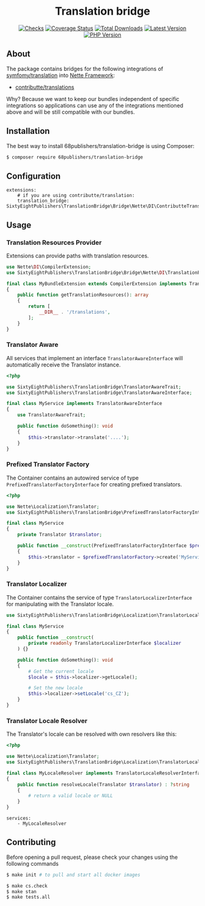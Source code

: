 <h1 align="center">Translation bridge</h1>

<p align="center">
<a href="https://github.com/68publishers/translation-bridge/actions"><img alt="Checks" src="https://badgen.net/github/checks/68publishers/translation-bridge/master"></a>
<a href="https://coveralls.io/github/68publishers/translation-bridge?branch=master"><img alt="Coverage Status" src="https://coveralls.io/repos/github/68publishers/translation-bridge/badge.svg?branch=master"></a>
<a href="https://packagist.org/packages/68publishers/translation-bridge"><img alt="Total Downloads" src="https://badgen.net/packagist/dt/68publishers/translation-bridge"></a>
<a href="https://packagist.org/packages/68publishers/translation-bridge"><img alt="Latest Version" src="https://badgen.net/packagist/v/68publishers/translation-bridge"></a>
<a href="https://packagist.org/packages/68publishers/translation-bridge"><img alt="PHP Version" src="https://badgen.net/packagist/php/68publishers/translation-bridge"></a>
</p>

## About

The package contains bridges for the following integrations of [symfomy/translation](https://symfony.com/doc/current/translation.html) into [Nette Framework](https://nette.org):

- [contributte/translations](https://github.com/contributte/translation)

Why? Because we want to keep our bundles independent of specific integrations so applications can use any of the integrations mentioned above and will be still compatible with our bundles.

## Installation

The best way to install 68publishers/translation-bridge is using Composer:

```sh
$ composer require 68publishers/translation-bridge
```

## Configuration

```neon
extensions:
    # if you are using contributte/translation:
    translation_bridge: SixtyEightPublishers\TranslationBridge\Bridge\Nette\DI\ContributteTranslationBridgeExtension
```

## Usage

### Translation Resources Provider

Extensions can provide paths with translation resources.

```php
use Nette\DI\CompilerExtension;
use SixtyEightPublishers\TranslationBridge\Bridge\Nette\DI\TranslationProviderInterface;

final class MyBundleExtension extends CompilerExtension implements TranslationProviderInterface
{
    public function getTranslationResources(): array
    {
        return [
            __DIR__ . '/translations',
        ];
    }
}
```

### Translator Aware

All services that implement an interface `TranslatorAwareInterface` will automatically receive the Translator instance.

```php
<?php

use SixtyEightPublishers\TranslationBridge\TranslatorAwareTrait;
use SixtyEightPublishers\TranslationBridge\TranslatorAwareInterface;

final class MyService implements TranslatorAwareInterface
{
    use TranslatorAwareTrait;

    public function doSomething(): void
    {
        $this->translator->translate('....');
    }
}
```

### Prefixed Translator Factory

The Container contains an autowired service of type `PrefixedTranslatorFactoryInterface` for creating prefixed translators.

```php
<?php

use Nette\Localization\Translator;
use SixtyEightPublishers\TranslationBridge\PrefixedTranslatorFactoryInterface;

final class MyService
{
    private Translator $translator;

    public function __construct(PrefixedTranslatorFactoryInterface $prefixedTranslatorFactory)
    {
        $this->translator = $prefixedTranslatorFactory->create('MyService');
    }
}
```

### Translator Localizer

The Container contains the service of type `TranslatorLocalizerInterface` for manipulating with the Translator locale.

```php
use SixtyEightPublishers\TranslationBridge\Localization\TranslatorLocalizerInterface;

final class MyService
{
    public function __construct(
        private readonly TranslatorLocalizerInterface $localizer
    ) {}

    public function doSomething(): void
    {
        # Get the current locale
        $locale = $this->localizer->getLocale();

        # Set the new locale
        $this->localizer->setLocale('cs_CZ');
    }
}
```

### Translator Locale Resolver

The Translator's locale can be resolved with own resolvers like this:

```php
<?php

use Nette\Localization\Translator;
use SixtyEightPublishers\TranslationBridge\Localization\TranslatorLocaleResolverInterface;

final class MyLocaleResolver implements TranslatorLocaleResolverInterface
{
    public function resolveLocale(Translator $translator) : ?string
    {
        # return a valid locale or NULL
    }
}
```

```neon
services:
	- MyLocaleResolver
```

## Contributing

Before opening a pull request, please check your changes using the following commands

```bash
$ make init # to pull and start all docker images

$ make cs.check
$ make stan
$ make tests.all
```
